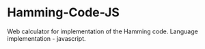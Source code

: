 # Hamming-Code-JS
Web calculator for implementation of the Hamming code. Language implementation - javascript.
